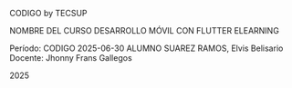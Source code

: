 CODIGO by TECSUP

NOMBRE DEL CURSO
DESARROLLO MÓVIL CON FLUTTER ELEARNING

Período: CODIGO 2025-06-30
ALUMNO
SUAREZ RAMOS, Elvis Belisario
Docente:
Jhonny Frans Gallegos


2025


 

